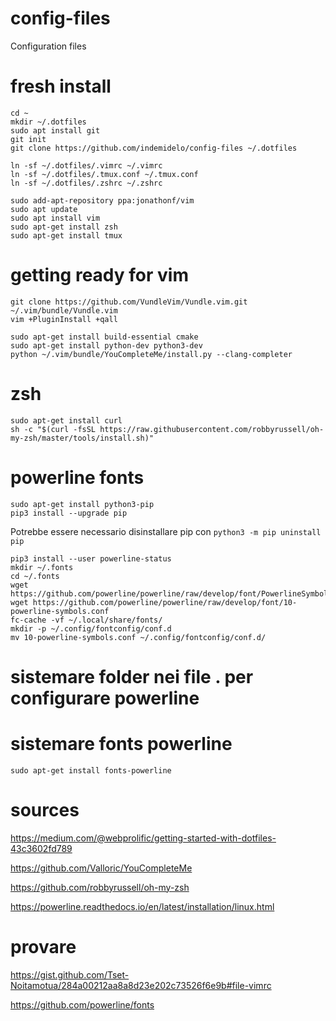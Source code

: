 # config-files
Configuration files

# fresh install
```
cd ~
mkdir ~/.dotfiles
sudo apt install git
git init
git clone https://github.com/indemidelo/config-files ~/.dotfiles

ln -sf ~/.dotfiles/.vimrc ~/.vimrc
ln -sf ~/.dotfiles/.tmux.conf ~/.tmux.conf
ln -sf ~/.dotfiles/.zshrc ~/.zshrc

sudo add-apt-repository ppa:jonathonf/vim
sudo apt update
sudo apt install vim
sudo apt-get install zsh
sudo apt-get install tmux
```

# getting ready for vim
```
git clone https://github.com/VundleVim/Vundle.vim.git ~/.vim/bundle/Vundle.vim
vim +PluginInstall +qall

sudo apt-get install build-essential cmake
sudo apt-get install python-dev python3-dev
python ~/.vim/bundle/YouCompleteMe/install.py --clang-completer
```

# zsh
```
sudo apt-get install curl
sh -c "$(curl -fsSL https://raw.githubusercontent.com/robbyrussell/oh-my-zsh/master/tools/install.sh)"
```

# powerline fonts
```
sudo apt-get install python3-pip
pip3 install --upgrade pip
```
Potrebbe essere necessario disinstallare pip con ```python3 -m pip uninstall pip```
```
pip3 install --user powerline-status
mkdir ~/.fonts
cd ~/.fonts
wget https://github.com/powerline/powerline/raw/develop/font/PowerlineSymbols.otf
wget https://github.com/powerline/powerline/raw/develop/font/10-powerline-symbols.conf
fc-cache -vf ~/.local/share/fonts/
mkdir -p ~/.config/fontconfig/conf.d
mv 10-powerline-symbols.conf ~/.config/fontconfig/conf.d/
```

# sistemare folder nei file . per configurare powerline

# sistemare fonts powerline
```
sudo apt-get install fonts-powerline
```

# sources
https://medium.com/@webprolific/getting-started-with-dotfiles-43c3602fd789

https://github.com/Valloric/YouCompleteMe

https://github.com/robbyrussell/oh-my-zsh

https://powerline.readthedocs.io/en/latest/installation/linux.html

# provare
https://gist.github.com/Tset-Noitamotua/284a00212aa8a8d23e202c73526f6e9b#file-vimrc

https://github.com/powerline/fonts
